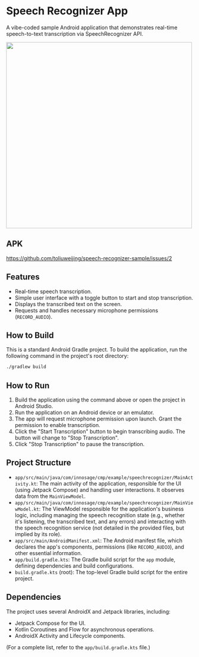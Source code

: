 # Speech Recognizer App

A vibe-coded sample Android application that demonstrates real-time speech-to-text transcription via SpeechRecognizer API. 



<img src="https://github.com/user-attachments/assets/badb64cb-5e9e-4936-ba05-fc4717f9409f" height="500"/>

## APK
https://github.com/toliuweijing/speech-recognizer-sample/issues/2


## Features

*   Real-time speech transcription.
*   Simple user interface with a toggle button to start and stop transcription.
*   Displays the transcribed text on the screen.
*   Requests and handles necessary microphone permissions (`RECORD_AUDIO`).

## How to Build

This is a standard Android Gradle project. To build the application, run the following command in the project's root directory:

```bash
./gradlew build
```

## How to Run

1.  Build the application using the command above or open the project in Android Studio.
2.  Run the application on an Android device or an emulator.
3.  The app will request microphone permission upon launch. Grant the permission to enable transcription.
4.  Click the "Start Transcription" button to begin transcribing audio. The button will change to "Stop Transcription".
5.  Click "Stop Transcription" to pause the transcription.

## Project Structure

*   `app/src/main/java/com/innosage/cmp/example/speechrecognizer/MainActivity.kt`: The main activity of the application, responsible for the UI (using Jetpack Compose) and handling user interactions. It observes data from the `MainViewModel`.
*   `app/src/main/java/com/innosage/cmp/example/speechrecognizer/MainViewModel.kt`: The ViewModel responsible for the application's business logic, including managing the speech recognition state (e.g., whether it's listening, the transcribed text, and any errors) and interacting with the speech recognition service (not detailed in the provided files, but implied by its role).
*   `app/src/main/AndroidManifest.xml`: The Android manifest file, which declares the app's components, permissions (like `RECORD_AUDIO`), and other essential information.
*   `app/build.gradle.kts`: The Gradle build script for the `app` module, defining dependencies and build configurations.
*   `build.gradle.kts` (root): The top-level Gradle build script for the entire project.

## Dependencies

The project uses several AndroidX and Jetpack libraries, including:

*   Jetpack Compose for the UI.
*   Kotlin Coroutines and Flow for asynchronous operations.
*   AndroidX Activity and Lifecycle components.

(For a complete list, refer to the `app/build.gradle.kts` file.)

